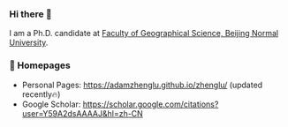 ### Hi there 👋

I am a Ph.D. candidate at [Faculty of Geographical Science, Beijing Normal University](https://geo.bnu.edu.cn/).

### 📎 Homepages
- Personal Pages: https://adamzhenglu.github.io/zhenglu/ (updated recently🔥)
- Google Scholar: https://scholar.google.com/citations?user=Y59A2dsAAAAJ&hl=zh-CN

<!--
**AdamZhengLu/AdamZhengLu** is a ✨ _special_ ✨ repository because its `README.md` (this file) appears on your GitHub profile.

Here are some ideas to get you started:

- 🔭 I’m currently working on ...
- 🌱 I’m currently learning ...
- 👯 I’m looking to collaborate on ...
- 🤔 I’m looking for help with ...
- 💬 Ask me about ...
- 📫 How to reach me: ...
- 😄 Pronouns: ...
- ⚡ Fun fact: ...
-->
